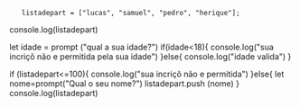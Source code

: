        listadepart = ["lucas", "samuel", "pedro", "herique"];

console.log(listadepart)

 let idade = prompt ("qual a sua idade?")
  if(idade<18){
    console.log("sua incriçõ não e permitida pela sua idade") 
  }else{
    console.log("idade valida") 
  }
  
  if (listadepart<=100){
   console.log("sua incriçõ não e permitida")
  }else{
   let nome=prompt("Qual o seu nome?")
      listadepart.push (nome)
  }
    console.log(listadepart)
